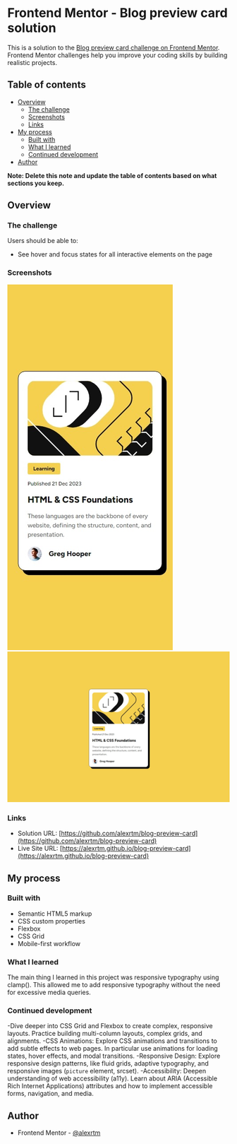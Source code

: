 # Frontend Mentor - Blog preview card solution

This is a solution to the [Blog preview card challenge on Frontend Mentor](https://www.frontendmentor.io/challenges/blog-preview-card-ckPaj01IcS). Frontend Mentor challenges help you improve your coding skills by building realistic projects. 

## Table of contents

- [Overview](#overview)
  - [The challenge](#the-challenge)
  - [Screenshots](#screenshots)
  - [Links](#links)
- [My process](#my-process)
  - [Built with](#built-with)
  - [What I learned](#what-i-learned)
  - [Continued development](#continued-development)
- [Author](#author)

**Note: Delete this note and update the table of contents based on what sections you keep.**

## Overview

### The challenge

Users should be able to:

- See hover and focus states for all interactive elements on the page

### Screenshots

![Mobile Screenshot](./screenshots/mobile-screenshot.jpeg)
![Desktop Screenshot](./screenshots/desktop-screenshot.jpeg)

### Links

- Solution URL: [https://github.com/alexrtm/blog-preview-card](https://github.com/alexrtm/blog-preview-card)
- Live Site URL: [https://alexrtm.github.io/blog-preview-card](https://alexrtm.github.io/blog-preview-card)

## My process

### Built with

- Semantic HTML5 markup
- CSS custom properties
- Flexbox
- CSS Grid
- Mobile-first workflow

### What I learned
The main thing I learned in this project was responsive typography using clamp(). This allowed me to add responsive typography without the need for excessive media queries. 

### Continued development

-Dive deeper into CSS Grid and Flexbox to create complex, responsive layouts. Practice building multi-column layouts, complex grids, and alignments.
-CSS Animations: Explore CSS animations and transitions to add subtle effects to web pages. In particular use animations for loading states, hover effects, and modal transitions.
-Responsive Design: Explore responsive design patterns, like fluid grids, adaptive typography, and responsive images (`picture` element, srcset).
-Accessibility: Deepen understanding of web accessibility (a11y). Learn about ARIA (Accessible Rich Internet Applications) attributes and how to implement accessible forms, navigation, and media.

## Author

- Frontend Mentor - [@alexrtm](https://www.frontendmentor.io/profile/alexrtm)

